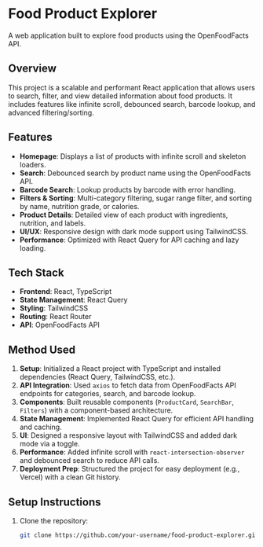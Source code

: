 # Food Product Explorer

A web application built to explore food products using the OpenFoodFacts API.

## Overview
This project is a scalable and performant React application that allows users to search, filter, and view detailed information about food products. It includes features like infinite scroll, debounced search, barcode lookup, and advanced filtering/sorting.

## Features
- **Homepage**: Displays a list of products with infinite scroll and skeleton loaders.
- **Search**: Debounced search by product name using the OpenFoodFacts API.
- **Barcode Search**: Lookup products by barcode with error handling.
- **Filters & Sorting**: Multi-category filtering, sugar range filter, and sorting by name, nutrition grade, or calories.
- **Product Details**: Detailed view of each product with ingredients, nutrition, and labels.
- **UI/UX**: Responsive design with dark mode support using TailwindCSS.
- **Performance**: Optimized with React Query for API caching and lazy loading.

## Tech Stack
- **Frontend**: React, TypeScript
- **State Management**: React Query
- **Styling**: TailwindCSS
- **Routing**: React Router
- **API**: OpenFoodFacts API

## Method Used
1. **Setup**: Initialized a React project with TypeScript and installed dependencies (React Query, TailwindCSS, etc.).
2. **API Integration**: Used `axios` to fetch data from OpenFoodFacts API endpoints for categories, search, and barcode lookup.
3. **Components**: Built reusable components (`ProductCard`, `SearchBar`, `Filters`) with a component-based architecture.
4. **State Management**: Implemented React Query for efficient API handling and caching.
5. **UI**: Designed a responsive layout with TailwindCSS and added dark mode via a toggle.
6. **Performance**: Added infinite scroll with `react-intersection-observer` and debounced search to reduce API calls.
7. **Deployment Prep**: Structured the project for easy deployment (e.g., Vercel) with a clean Git history.

## Setup Instructions
1. Clone the repository:
   ```bash
   git clone https://github.com/your-username/food-product-explorer.git
